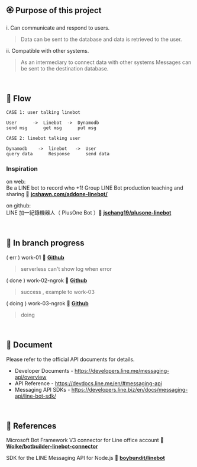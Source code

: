 ## 🏵 Purpose of this project

i. Can communicate and respond to users.
> Data can be sent to the database and data is retrieved to the user.

ii. Compatible with other systems.
> As an intermediary to connect data with other systems Messages can be sent to the destination database.



</br>

## 💭 Flow
```
CASE 1: user talking linebot

User      ->  Linebot  ->  Dynamodb
send msg      get msg      put msg  

CASE 2: linebot talking user

Dynamodb    ->  linebot   ->  User
query data      Response      send data
```

### Inspiration

on web: </br>
Be a LINE bot to record who +1! Group LINE Bot production teaching and sharing 🧭 [**jcshawn.com/addone-linebot/**](https://jcshawn.com/addone-linebot/)

on github: </br>
LINE 加一紀錄機器人（ PlusOne Bot ）🧭 [**jschang19/plusone-linebot**](https://github.com/jschang19/plusone-linebot)


</br>

## 🔬 In branch progress

( err ) work-01   🧭 [**Github**](https://github.com/Wolke/botbuilder-linebot-connector)
> serverless can't show log when error

( done ) work-02-ngrok    🧭 [**Github**](https://github.com/Wolke/botbuilder-linebot-connector)
> success , example to work-03

( doing ) work-03-ngrok   🧭 [**Github**](https://github.com/Wolke/botbuilder-linebot-connector)
> doing



</br>

## 📑 Document

Please refer to the official API documents for details.
- Developer Documents - https://developers.line.me/messaging-api/overview
- API Reference - https://devdocs.line.me/en/#messaging-api
- Messaging API SDKs - https://developers.line.biz/en/docs/messaging-api/line-bot-sdk/



</br>

## 💞 References 
Microsoft Bot Framework V3 connector for Line office account 🧭 [**Wolke/botbuilder-linebot-connector**](https://github.com/Wolke/botbuilder-linebot-connector)

SDK for the LINE Messaging API for Node.js 🧭 [**boybundit/linebot**](https://github.com/boybundit/linebot)



